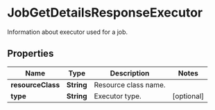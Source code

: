 

# JobGetDetailsResponseExecutor

Information about executor used for a job.

## Properties

| Name | Type | Description | Notes |
|------------ | ------------- | ------------- | -------------|
|**resourceClass** | **String** | Resource class name. |  |
|**type** | **String** | Executor type. |  [optional] |



